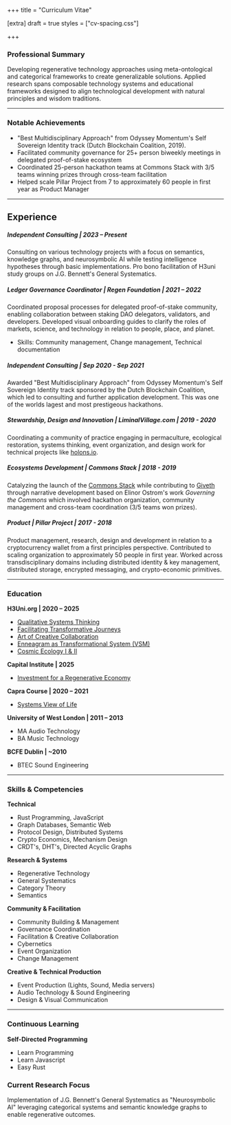 +++
title = "Curriculum Vitae"

[extra]
draft = true
styles = ["cv-spacing.css"]

+++

### Professional Summary
Developing regenerative technology approaches using meta-ontological and categorical frameworks to create generalizable solutions. Applied research spans composable technology systems and educational frameworks designed to align technological development with natural principles and wisdom traditions.

-----

### Notable Achievements

- "Best Multidisciplinary Approach" from Odyssey Momentum's Self Sovereign Identity track (Dutch Blockchain Coalition, 2019).
- Facilitated community governance for 25+ person biweekly meetings in delegated proof-of-stake ecosystem
- Coordinated 25-person hackathon teams at Commons Stack with 3/5 teams winning prizes through cross-team facilitation
- Helped scale Pillar Project from 7 to approximately 60 people in first year as Product Manager

-----

## Experience

##### **Independent Consulting | 2023 – Present**

Consulting on various technology projects with a focus on semantics, knowledge graphs, and neurosymbolic AI while testing intelligence hypotheses through basic implementations. Pro bono facilitation of H3uni study groups on J.G. Bennett's General Systematics.

##### **Ledger Governance Coordinator | Regen Foundation | 2021 – 2022**

Coordinated proposal processes for delegated proof-of-stake community, enabling collaboration between staking DAO delegators, validators, and developers. Developed visual onboarding guides to clarify the roles of markets, science, and technology in relation to people, place, and planet.

- Skills: Community management, Change management, Technical documentation

##### **Independent Consulting | Sep 2020 - Sep 2021** 

Awarded "Best Multidisciplinary Approach" from Odyssey Momentum's Self Sovereign Identity track sponsored by the Dutch Blockchain Coalition, which led to consulting and further application development. This was one of the worlds lagest and most prestigeous hackathons. 

##### **Stewardship, Design and Innovation | LiminalVillage.com | 2019 - 2020**

Coordinating a community of practice engaging in permaculture, ecological restoration, systems thinking, event organization, and design work for technical projects like [holons.io](https://www.holons.io/).

##### **Ecosystems Development | Commons Stack | 2018 - 2019**

Catalyzing the launch of the [Commons Stack](https://www.commonsstack.org/) while contributing to [Giveth](giveth.io) through narrative development based on Elinor Ostrom's work *Governing the Commons* which involved hackathon organization, community management and cross-team coordination (3/5 teams won prizes).

##### **Product | Pillar Project | 2017 - 2018**

Product management, research, design and development in relation to a cryptocurrency wallet from a first principles perspective. Contributed to scaling organization to approximately 50 people in first year. Worked across transdisciplinary domains including distributed identity & key management, distributed storage, encrypted messaging, and crypto-economic primitives.

---

### Education
**H3Uni.org | 2020 – 2025**

- [Qualitative Systems Thinking](https://www.h3uni.org/events-and-activities/courses/qualitative-systems-thinking/)
- [Facilitating Transformative Journeys](https://www.h3uni.org/events-and-activities/courses/facilitating-transformational-journeys-ii/)
- [Art of Creative Collaboration](https://www.h3uni.org/events-and-activities/courses/the-art-of-creative-collaboration/)
- [Enneagram as Transformational System (VSM)](https://www.h3uni.org/events-and-activities/courses/the-transformational-system-as-enneagram/)
- [Cosmic Ecology I & II](https://www.h3uni.org/events-and-activities/courses/the-cosmic-ecology-programme/)

**Capital Institute | 2025**
- [Investment for a Regenerative Economy](https://capitalinstitute.org/investment-for-a-regenerative-economy-course/)

**Capra Course | 2020 – 2021**

- [Systems View of Life](https://www.capracourse.net/)

**University of West London | 2011 – 2013**
- MA Audio Technology
- BA Music Technology

**BCFE Dublin | ~2010**

- BTEC Sound Engineering

----

### Skills & Competencies
**Technical**

- Rust Programming, JavaScript
- Graph Databases, Semantic Web
- Protocol Design, Distributed Systems
- Crypto Economics, Mechanism Design
- CRDT's, DHT's, Directed Acyclic Graphs

**Research & Systems**

- Regenerative Technology
- General Systematics
- Category Theory
- Semantics

**Community & Facilitation**

- Community Building & Management
- Governance Coordination
- Facilitation & Creative Collaboration
- Cybernetics
- Event Organization
- Change Management

**Creative & Technical Production**

- Event Production (Lights, Sound, Media servers)
- Audio Technology & Sound Engineering
- Design & Visual Communication

---

### Continuous Learning
**Self-Directed Programming**

- Learn Programming
- Learn Javascript
- Easy Rust

### Current Research Focus

Implementation of J.G. Bennett's General Systematics as "Neurosymbolic AI" leveraging categorical systems and semantic knowledge graphs to enable regenerative outcomes.
